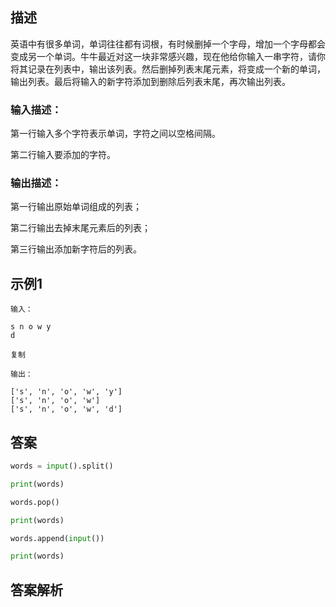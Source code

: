## 描述

英语中有很多单词，单词往往都有词根，有时候删掉一个字母，增加一个字母都会变成另一个单词。牛牛最近对这一块非常感兴趣，现在他给你输入一串字符，请你将其记录在列表中，输出该列表。然后删掉列表末尾元素，将变成一个新的单词，输出列表。最后将输入的新字符添加到删除后列表末尾，再次输出列表。

### 输入描述：

第一行输入多个字符表示单词，字符之间以空格间隔。

第二行输入要添加的字符。

### 输出描述：

第一行输出原始单词组成的列表；

第二行输出去掉末尾元素后的列表；

第三行输出添加新字符后的列表。

## 示例1

```
输入：

s n o w y
d

复制

输出：

['s', 'n', 'o', 'w', 'y']
['s', 'n', 'o', 'w']
['s', 'n', 'o', 'w', 'd']
```
## 答案

```python 
words = input().split()

print(words)

words.pop()

print(words)

words.append(input())

print(words)
```

## 答案解析